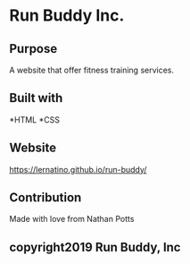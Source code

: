 # Run Buddy Inc.

## Purpose
A website that offer fitness training services.

## Built with
*HTML
*CSS

## Website
https://lernatino.github.io/run-buddy/

## Contribution
Made with love from Nathan Potts

## copyright2019 Run Buddy, Inc

